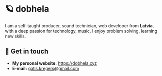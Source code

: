 # 🪐 dobhela

I am a self-taught producer, sound technician, web developer from **Latvia**, with a deep passion for technology, music. I enjoy problem solving, learning new skills.

## 📨 Get in touch

- **My personal website:** https://dobhela.xyz
- **E-mail:** gatis.kregers@gmail.com
